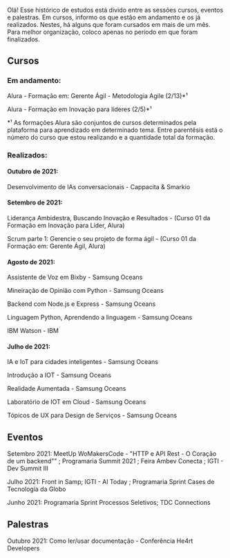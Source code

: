
Olá! Esse histórico de estudos está divido entre as sessões cursos, eventos e palestras. Em cursos, informo os que estão em andamento e os já realizados. Nestes, há alguns que foram cursados em mais de um mês. Para melhor organização, coloco apenas no período em que foram finalizados.

## Cursos

### Em andamento:

Alura - Formação em: Gerente Ágil - Metodologia Agile (2/13)*¹

Alura - Formação em Inovação para líderes (2/5)*¹

*¹ As formações Alura são conjuntos de cursos determinados pela plataforma para aprendizado em determinado tema. Entre parentêsis está o número do curso que estou realizando e a quantidade total da formação.

### Realizados:

#### Outubro de 2021: 
Desenvolvimento de IAs conversacionais - Cappacita & Smarkio

#### Setembro de 2021:

Liderança Ambidestra, Buscando Inovação e Resultados - (Curso 01 da Formação em Inovação para Líder, Alura)

Scrum parte 1: Gerencie o seu projeto de forma ágil -  (Curso 01 da Formação em: Gerente Ágil, Alura)

#### Agosto de 2021:

Assistente de Voz em Bixby - Samsung Oceans

Mineiração de Opinião com Python - Samsung Oceans

Backend com Node.js e Express - Samsung Oceans

Linguagem Python, Aprendendo a linguagem - Samsung Oceans

IBM Watson - IBM


#### Julho de 2021:

IA e IoT para cidades inteligentes - Samsung Oceans

Introdução a IOT - Samsung Oceans

Realidade Aumentada - Samsung Oceans

Laboratório de IOT em Cloud - Samsung Oceans

Tópicos de UX para Design de Serviços - Samsung Oceans

## Eventos


Setembro 2021: MeetUp WoMakersCode - "HTTP e API Rest - O Coraçāo de um backend"" ; 
Programaria Summit 2021 ; Feira Ambev Conecta ; IGTI - Dev Summit III

Julho 2021: Front in Samp; IGTI - AI Today ; Programaria Sprint Cases de Tecnologia da Globo

Junho 2021: Programaria Sprint Processos Seletivos; TDC Connections



## Palestras

Outubro 2021: Como ler/usar documentação - Conferência He4rt Developers

